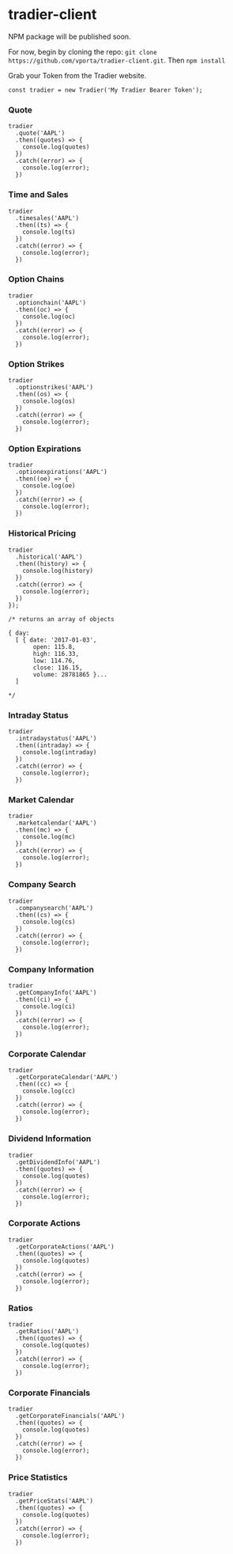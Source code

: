 # tradier-client


NPM package will be published soon. 

For now, begin by cloning the repo: `git clone https://github.com/vporta/tradier-client.git`. Then `npm install`

Grab your Token from the Tradier website. 
```
const tradier = new Tradier('My Tradier Bearer Token');

```

### Quote ###

```
tradier
  .quote('AAPL')
  .then((quotes) => {
    console.log(quotes)
  })
  .catch((error) => {
    console.log(error);
  })

```

### Time and Sales ### 

```
tradier
  .timesales('AAPL')
  .then((ts) => {
    console.log(ts)
  })
  .catch((error) => {
    console.log(error);
  })

```


### Option Chains ###

```
tradier
  .optionchain('AAPL')
  .then((oc) => {
    console.log(oc)
  })
  .catch((error) => {
    console.log(error);
  })

```


### Option Strikes ### 

```
tradier
  .optionstrikes('AAPL')
  .then((os) => {
    console.log(os)
  })
  .catch((error) => {
    console.log(error);
  })

```


### Option Expirations ###

```
tradier
  .optionexpirations('AAPL')
  .then((oe) => {
    console.log(oe)
  })
  .catch((error) => {
    console.log(error);
  })

```


### Historical Pricing ###

```
tradier
  .historical('AAPL')
  .then((history) => {
    console.log(history)
  })
  .catch((error) => {
    console.log(error);
  })
});

/* returns an array of objects

{ day: 
  [ { date: '2017-01-03',
       open: 115.8,
       high: 116.33,
       low: 114.76,
       close: 116.15,
       volume: 28781865 }... 
  ]

*/

```

### Intraday Status ###

```
tradier
  .intradaystatus('AAPL')
  .then((intraday) => {
    console.log(intraday)
  })
  .catch((error) => {
    console.log(error);
  })

```

### Market Calendar ###

```
tradier
  .marketcalendar('AAPL')
  .then((mc) => {
    console.log(mc)
  })
  .catch((error) => {
    console.log(error);
  })

```

### Company Search ###

```
tradier
  .companysearch('AAPL')
  .then((cs) => {
    console.log(cs)
  })
  .catch((error) => {
    console.log(error);
  })

```

### Company Information ###

```
tradier
  .getCompanyInfo('AAPL')
  .then((ci) => {
    console.log(ci)
  })
  .catch((error) => {
    console.log(error);
  })

```

### Corporate Calendar ###

```
tradier
  .getCorporateCalendar('AAPL')
  .then((cc) => {
    console.log(cc)
  })
  .catch((error) => {
    console.log(error);
  })

```

### Dividend Information ###

```
tradier
  .getDividendInfo('AAPL')
  .then((quotes) => {
    console.log(quotes)
  })
  .catch((error) => {
    console.log(error);
  })

```

### Corporate Actions ###

```
tradier
  .getCorporateActions('AAPL')
  .then((quotes) => {
    console.log(quotes)
  })
  .catch((error) => {
    console.log(error);
  })

```

### Ratios ###

```
tradier
  .getRatios('AAPL')
  .then((quotes) => {
    console.log(quotes)
  })
  .catch((error) => {
    console.log(error);
  })

```

### Corporate Financials ###

```
tradier
  .getCorporateFinancials('AAPL')
  .then((quotes) => {
    console.log(quotes)
  })
  .catch((error) => {
    console.log(error);
  })
```

### Price Statistics ###

```
tradier
  .getPriceStats('AAPL')
  .then((quotes) => {
    console.log(quotes)
  })
  .catch((error) => {
    console.log(error);
  })
```

